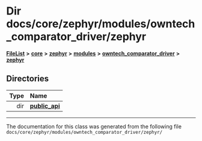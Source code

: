 

# Dir docs/core/zephyr/modules/owntech\_comparator\_driver/zephyr



[**FileList**](files.md) **>** [**core**](dir_771164b9325b04f1442f7a3ffa8ecb89.md) **>** [**zephyr**](dir_09002e7ce91f09aeb040dfd1861a47f4.md) **>** [**modules**](dir_6d0fb8ab814c517e7f155fb837e32f72.md) **>** [**owntech\_comparator\_driver**](dir_5e1fc12cba5504c19e6728f660c9416f.md) **>** [**zephyr**](dir_d1334978536d898e33969dcd9ce58335.md)














## Directories

| Type | Name |
| ---: | :--- |
| dir | [**public\_api**](dir_cd6387a1b9260a1118a1ac8d0c26218a.md) <br> |

























































------------------------------
The documentation for this class was generated from the following file `docs/core/zephyr/modules/owntech_comparator_driver/zephyr/`


